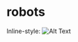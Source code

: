 # robots

Inline-style: 
![Alt Text](https://github.com/ternaus/robots/blob/master/images/gifs/dataset4/binary.gif)
